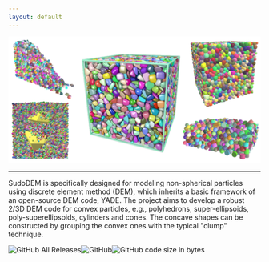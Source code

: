 ```yaml
---
layout: default
---
```


![cover image](./docs/images/cover.png#center)


* * *

SudoDEM is specifically designed for modeling non-spherical particles using discrete element method (DEM), which inherits a basic framework of an open-source DEM code, YADE. The project aims to develop a robust 2/3D DEM code for convex particles, e.g., polyhedrons, super-ellipsoids, poly-superellipsoids, cylinders and cones. The concave shapes can be constructed by grouping the convex ones with the typical "clump" technique.

![GitHub All Releases](https://img.shields.io/github/downloads/SudoDEM/SudoDEM/total?label=Binary%20downloads&style=social)![GitHub](https://img.shields.io/github/license/SudoDEM/SudoDEM)![GitHub code size in bytes](https://img.shields.io/github/languages/code-size/SudoDEM/SudoDEM)
